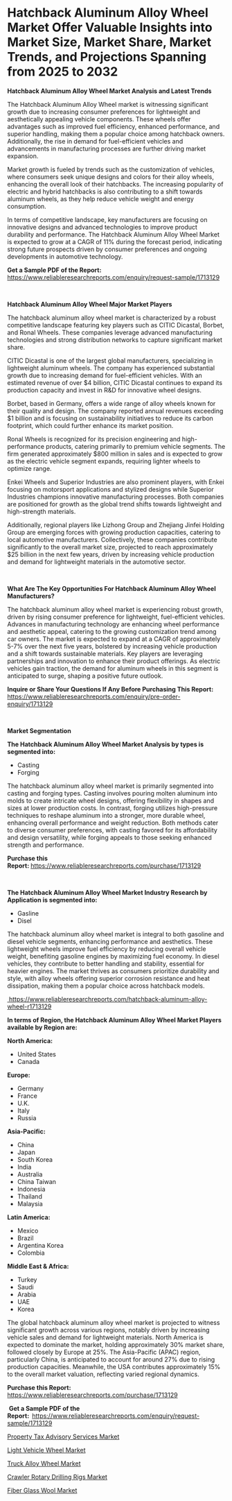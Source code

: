 <p><h1>Hatchback Aluminum Alloy Wheel Market Offer Valuable Insights into Market Size, Market Share, Market Trends, and Projections Spanning from 2025 to 2032</h1></p><p><strong>Hatchback Aluminum Alloy Wheel Market Analysis and Latest Trends</strong></p>
<p><p>The Hatchback Aluminum Alloy Wheel market is witnessing significant growth due to increasing consumer preferences for lightweight and aesthetically appealing vehicle components. These wheels offer advantages such as improved fuel efficiency, enhanced performance, and superior handling, making them a popular choice among hatchback owners. Additionally, the rise in demand for fuel-efficient vehicles and advancements in manufacturing processes are further driving market expansion.</p><p>Market growth is fueled by trends such as the customization of vehicles, where consumers seek unique designs and colors for their alloy wheels, enhancing the overall look of their hatchbacks. The increasing popularity of electric and hybrid hatchbacks is also contributing to a shift towards aluminum wheels, as they help reduce vehicle weight and energy consumption. </p><p>In terms of competitive landscape, key manufacturers are focusing on innovative designs and advanced technologies to improve product durability and performance. The Hatchback Aluminum Alloy Wheel Market is expected to grow at a CAGR of 11% during the forecast period, indicating strong future prospects driven by consumer preferences and ongoing developments in automotive technology.</p></p>
<p><strong>Get a Sample PDF of the Report:&nbsp;</strong> <a href="https://www.reliableresearchreports.com/enquiry/request-sample/1713129?utm_campaign=11&utm_medium=2&utm_source=Github&utm_content=ia&utm_term=11012025&utm_id=hatchback-aluminum-alloy-wheel">https://www.reliableresearchreports.com/enquiry/request-sample/1713129</a></p>
<p>&nbsp;</p>
<p><strong>Hatchback Aluminum Alloy Wheel Major Market Players</strong></p>
<p><p>The hatchback aluminum alloy wheel market is characterized by a robust competitive landscape featuring key players such as CITIC Dicastal, Borbet, and Ronal Wheels. These companies leverage advanced manufacturing technologies and strong distribution networks to capture significant market share.</p><p>CITIC Dicastal is one of the largest global manufacturers, specializing in lightweight aluminum wheels. The company has experienced substantial growth due to increasing demand for fuel-efficient vehicles. With an estimated revenue of over $4 billion, CITIC Dicastal continues to expand its production capacity and invest in R&D for innovative wheel designs.</p><p>Borbet, based in Germany, offers a wide range of alloy wheels known for their quality and design. The company reported annual revenues exceeding $1 billion and is focusing on sustainability initiatives to reduce its carbon footprint, which could further enhance its market position.</p><p>Ronal Wheels is recognized for its precision engineering and high-performance products, catering primarily to premium vehicle segments. The firm generated approximately $800 million in sales and is expected to grow as the electric vehicle segment expands, requiring lighter wheels to optimize range.</p><p>Enkei Wheels and Superior Industries are also prominent players, with Enkei focusing on motorsport applications and stylized designs while Superior Industries champions innovative manufacturing processes. Both companies are positioned for growth as the global trend shifts towards lightweight and high-strength materials.</p><p>Additionally, regional players like Lizhong Group and Zhejiang Jinfei Holding Group are emerging forces with growing production capacities, catering to local automotive manufacturers. Collectively, these companies contribute significantly to the overall market size, projected to reach approximately $25 billion in the next few years, driven by increasing vehicle production and demand for lightweight materials in the automotive sector.</p></p>
<p>&nbsp;</p>
<p><strong>What Are The Key Opportunities For Hatchback Aluminum Alloy Wheel Manufacturers?</strong></p>
<p><p>The hatchback aluminum alloy wheel market is experiencing robust growth, driven by rising consumer preference for lightweight, fuel-efficient vehicles. Advances in manufacturing technology are enhancing wheel performance and aesthetic appeal, catering to the growing customization trend among car owners. The market is expected to expand at a CAGR of approximately 5-7% over the next five years, bolstered by increasing vehicle production and a shift towards sustainable materials. Key players are leveraging partnerships and innovation to enhance their product offerings. As electric vehicles gain traction, the demand for aluminum wheels in this segment is anticipated to surge, shaping a positive future outlook.</p></p>
<p><strong>Inquire or Share Your Questions If Any Before Purchasing This Report:</strong> <a href="https://www.reliableresearchreports.com/enquiry/pre-order-enquiry/1713129?utm_campaign=11&utm_medium=2&utm_source=Github&utm_content=ia&utm_term=11012025&utm_id=hatchback-aluminum-alloy-wheel">https://www.reliableresearchreports.com/enquiry/pre-order-enquiry/1713129</a></p>
<p>&nbsp;</p>
<p><strong>Market Segmentation</strong></p>
<p><strong>The Hatchback Aluminum Alloy Wheel Market Analysis by types is segmented into:</strong></p>
<p><ul><li>Casting</li><li>Forging</li></ul></p>
<p><p>The hatchback aluminum alloy wheel market is primarily segmented into casting and forging types. Casting involves pouring molten aluminum into molds to create intricate wheel designs, offering flexibility in shapes and sizes at lower production costs. In contrast, forging utilizes high-pressure techniques to reshape aluminum into a stronger, more durable wheel, enhancing overall performance and weight reduction. Both methods cater to diverse consumer preferences, with casting favored for its affordability and design versatility, while forging appeals to those seeking enhanced strength and performance.</p></p>
<p><strong>Purchase this Report:&nbsp;</strong><a href="https://www.reliableresearchreports.com/purchase/1713129?utm_campaign=11&utm_medium=2&utm_source=Github&utm_content=ia&utm_term=11012025&utm_id=hatchback-aluminum-alloy-wheel">https://www.reliableresearchreports.com/purchase/1713129</a></p>
<p>&nbsp;</p>
<p><strong>The Hatchback Aluminum Alloy Wheel Market Industry Research by Application is segmented into:</strong></p>
<p><ul><li>Gasline</li><li>Disel</li></ul></p>
<p><p>The hatchback aluminum alloy wheel market is integral to both gasoline and diesel vehicle segments, enhancing performance and aesthetics. These lightweight wheels improve fuel efficiency by reducing overall vehicle weight, benefiting gasoline engines by maximizing fuel economy. In diesel vehicles, they contribute to better handling and stability, essential for heavier engines. The market thrives as consumers prioritize durability and style, with alloy wheels offering superior corrosion resistance and heat dissipation, making them a popular choice across hatchback models.</p></p>
<p><a href="https://www.reliableresearchreports.com/hatchback-aluminum-alloy-wheel-r1713129?utm_campaign=11&utm_medium=2&utm_source=Github&utm_content=ia&utm_term=11012025&utm_id=hatchback-aluminum-alloy-wheel">&nbsp;https://www.reliableresearchreports.com/hatchback-aluminum-alloy-wheel-r1713129</a></p>
<p><strong>In terms of Region, the Hatchback Aluminum Alloy Wheel Market Players available by Region are:</strong></p>
<p>
    <p> <strong> North America: </strong>
        <ul>
            <li>United States</li>
            <li>Canada</li>
        </ul>
        </p> 
    <p> <strong> Europe: </strong>
        <ul>
            <li>Germany</li>
            <li>France</li>
            <li>U.K.</li>
            <li>Italy</li>
            <li>Russia</li>
        </ul>
        </p> 
    <p> <strong> Asia-Pacific: </strong>
        <ul>
            <li>China</li>
            <li>Japan</li>
            <li>South Korea</li>
            <li>India</li>
            <li>Australia</li>
            <li>China Taiwan</li>
            <li>Indonesia</li>
            <li>Thailand</li>
            <li>Malaysia</li>
        </ul>
        </p> 
    <p> <strong> Latin America: </strong>
        <ul>
            <li>Mexico</li>
            <li>Brazil</li>
            <li>Argentina Korea</li>
            <li>Colombia</li>
        </ul>
        </p> 
    <p> <strong> Middle East & Africa: </strong>
        <ul>
            <li>Turkey</li>
            <li>Saudi</li>
            <li>Arabia</li>
            <li>UAE</li>
            <li>Korea</li>
        </ul>
    </p>
    </p>
<p><p>The global hatchback aluminum alloy wheel market is projected to witness significant growth across various regions, notably driven by increasing vehicle sales and demand for lightweight materials. North America is expected to dominate the market, holding approximately 30% market share, followed closely by Europe at 25%. The Asia-Pacific (APAC) region, particularly China, is anticipated to account for around 27% due to rising production capacities. Meanwhile, the USA contributes approximately 15% to the overall market valuation, reflecting varied regional dynamics.</p></p>
<p><strong>Purchase this Report: </strong><a href="https://www.reliableresearchreports.com/purchase/1713129?utm_campaign=11&utm_medium=2&utm_source=Github&utm_content=ia&utm_term=11012025&utm_id=hatchback-aluminum-alloy-wheel">https://www.reliableresearchreports.com/purchase/1713129</a></p>
<p>&nbsp;<strong>Get a Sample PDF of the Report:&nbsp;&nbsp;</strong><a href="https://www.reliableresearchreports.com/enquiry/request-sample/1713129?utm_campaign=11&utm_medium=2&utm_source=Github&utm_content=ia&utm_term=11012025&utm_id=hatchback-aluminum-alloy-wheel">https://www.reliableresearchreports.com/enquiry/request-sample/1713129</a></p>
<p><strong></strong></p>
<p><p><a href="https://www.linkedin.com/pulse/property-tax-advisory-services-market-analysis-report-predicts-ckfpf?utm_campaign=11&utm_medium=2&utm_source=Github&utm_content=ia&utm_term=11012025&utm_id=hatchback-aluminum-alloy-wheel">Property Tax Advisory Services Market</a></p><p><a href="https://github.com/stillsfloria19981/Market-Research-Report-List-1/blob/main/light-vehicle-wheel-market.md?utm_campaign=11&utm_medium=2&utm_source=Github&utm_content=ia&utm_term=11012025&utm_id=hatchback-aluminum-alloy-wheel">Light Vehicle Wheel Market</a></p><p><a href="https://github.com/gukenneth26571/Market-Research-Report-List-1/blob/main/truck-alloy-wheel-market.md?utm_campaign=11&utm_medium=2&utm_source=Github&utm_content=ia&utm_term=11012025&utm_id=hatchback-aluminum-alloy-wheel">Truck Alloy Wheel Market</a></p><p><a href="https://www.linkedin.com/pulse/technological-insights-growth-trends-crawler-rotary-drilling-2pbwf?utm_campaign=11&utm_medium=2&utm_source=Github&utm_content=ia&utm_term=11012025&utm_id=hatchback-aluminum-alloy-wheel">Crawler Rotary Drilling Rigs Market</a></p><p><a href="https://www.linkedin.com/pulse/fiber-glass-wool-market-size-growing-96-growth-rate-from-mpzcf?utm_campaign=11&utm_medium=2&utm_source=Github&utm_content=ia&utm_term=11012025&utm_id=hatchback-aluminum-alloy-wheel">Fiber Glass Wool Market</a></p></p>
